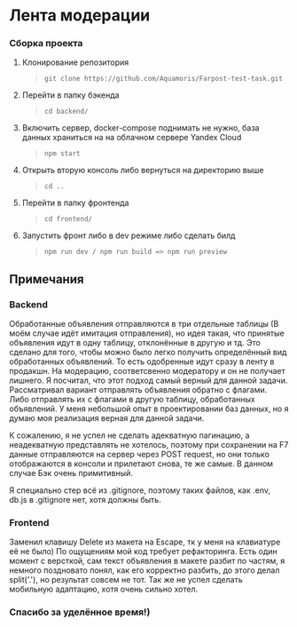 # Лента модерации

### Сборка проекта

1. Клонирование репозитория
    > ```git clone https://github.com/Aquamoris/Farpost-test-task.git```
2. Перейти в папку бэкенда
    > ```cd backend/```
3. Включить сервер, docker-compose поднимать не нужно, база данных храниться на
на облачном сервере Yandex Cloud
    > ```npm start```
4. Открыть вторую консоль либо вернуться на директорию выше
    > ```cd ..```
5. Перейти в папку фронтенда
   > ```cd frontend/```
6. Запустить фронт либо в dev режиме либо сделать билд
   > ```npm run dev / npm run build => npm run preview```

## Примечания

### Backend
Обработанные объявления отправляются в три отдельные таблицы (В моём случае идёт имитация
отправления), но идея такая, что принятые объявления идут в одну таблицу, отклонённые в
другую и тд. Это сделано для того, чтобы можно было легко получить определённый вид
обработанных объявлений. То есть одобренные идут сразу в ленту в продакшн. На модерацию, соответсвенно
модератору и он не получает лишнего. Я посчитал, что этот подход самый верный для данной задачи.
Рассматривал вариант отправлять объявления обратно с флагами. Либо отправлять их с флагами в другую таблицу, 
обработанных объявлений. У меня небольшой опыт в проектировании баз данных, но я думаю моя 
реализация верная для данной задачи.

К сожалению, я не успел не сделать адекватную пагинацию, а неадекватную представлять
не хотелось, поэтому при сохранении на F7 данные отправляются на сервер через
POST request, но они только отображаются в консоли и прилетают снова, те же самые.
В данном случае Бэк очень примитивный.

Я специально стер всё из .gitignore, поэтому таких
файлов, как .env, db.js в .gitignore нет, хотя должны быть.

### Frontend
Заменил клавишу Delete из макета на Escape, тк у меня на клавиатуре её не было)
По ощущениям мой код требует рефакторинга.
Есть один момент с версткой, сам текст объявления в макете разбит по частям, я немного
поздновато понял, как его корректно разбить, до этого делал split('.'), но результат
совсем не тот.
Так же не успел сделать мобильную адаптацию, хотя очень сильно хотел.

### Спасибо за уделённое время!)